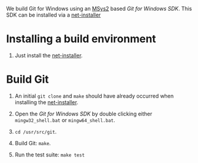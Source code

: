 We build Git for Windows using an [MSys2](https://msys2.github.io/) based *Git for Windows SDK*. This SDK can be installed via a [net-installer](https://github.com/git-for-windows/build-extra/releases)

# Installing a build environment

1. Just install the [net-installer](https://github.com/git-for-windows/build-extra/releases).

# Build Git

1. An initial `git clone` and `make` should have already occurred when installing the [net-installer](https://github.com/git-for-windows/build-extra/releases).

2. Open the *Git for Windows SDK* by double clicking either `mingw32_shell.bat` or `mingw64_shell.bat`.

2. `cd /usr/src/git`.

4. Build Git: `make`.

5. Run the test suite: `make test`
